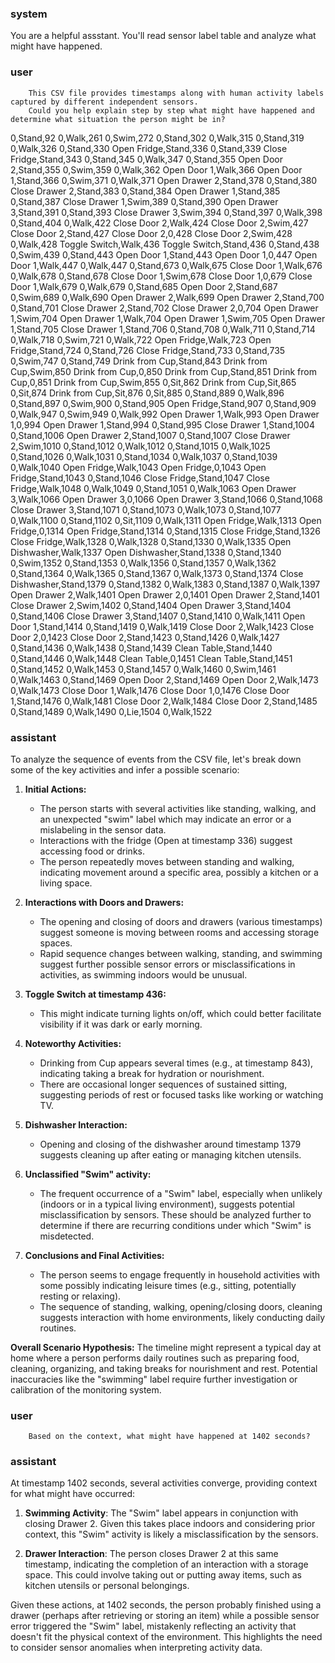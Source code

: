 ### system
You are a helpful assstant. You'll read sensor label table and analyze what might have happened.
### user

        This CSV file provides timestamps along with human activity labels captured by different independent sensors.
        Could you help explain step by step what might have happened and determine what situation the person might be in?
    
0,Stand,92
0,Walk,261
0,Swim,272
0,Stand,302
0,Walk,315
0,Stand,319
0,Walk,326
0,Stand,330
Open Fridge,Stand,336
0,Stand,339
Close Fridge,Stand,343
0,Stand,345
0,Walk,347
0,Stand,355
Open Door 2,Stand,355
0,Swim,359
0,Walk,362
Open Door 1,Walk,366
Open Door 1,Stand,366
0,Swim,371
0,Walk,371
Open Drawer 2,Stand,378
0,Stand,380
Close Drawer 2,Stand,383
0,Stand,384
Open Drawer 1,Stand,385
0,Stand,387
Close Drawer 1,Swim,389
0,Stand,390
Open Drawer 3,Stand,391
0,Stand,393
Close Drawer 3,Swim,394
0,Stand,397
0,Walk,398
0,Stand,404
0,Walk,422
Close Door 2,Walk,424
Close Door 2,Swim,427
Close Door 2,Stand,427
Close Door 2,0,428
Close Door 2,Swim,428
0,Walk,428
Toggle Switch,Walk,436
Toggle Switch,Stand,436
0,Stand,438
0,Swim,439
0,Stand,443
Open Door 1,Stand,443
Open Door 1,0,447
Open Door 1,Walk,447
0,Walk,447
0,Stand,673
0,Walk,675
Close Door 1,Walk,676
0,Walk,678
0,Stand,678
Close Door 1,Swim,678
Close Door 1,0,679
Close Door 1,Walk,679
0,Walk,679
0,Stand,685
Open Door 2,Stand,687
0,Swim,689
0,Walk,690
Open Drawer 2,Walk,699
Open Drawer 2,Stand,700
0,Stand,701
Close Drawer 2,Stand,702
Close Drawer 2,0,704
Open Drawer 1,Swim,704
Open Drawer 1,Walk,704
Open Drawer 1,Swim,705
Open Drawer 1,Stand,705
Close Drawer 1,Stand,706
0,Stand,708
0,Walk,711
0,Stand,714
0,Walk,718
0,Swim,721
0,Walk,722
Open Fridge,Walk,723
Open Fridge,Stand,724
0,Stand,726
Close Fridge,Stand,733
0,Stand,735
0,Swim,747
0,Stand,749
Drink from Cup,Stand,843
Drink from Cup,Swim,850
Drink from Cup,0,850
Drink from Cup,Stand,851
Drink from Cup,0,851
Drink from Cup,Swim,855
0,Sit,862
Drink from Cup,Sit,865
0,Sit,874
Drink from Cup,Sit,876
0,Sit,885
0,Stand,889
0,Walk,896
0,Stand,897
0,Swim,900
0,Stand,905
Open Fridge,Stand,907
0,Stand,909
0,Walk,947
0,Swim,949
0,Walk,992
Open Drawer 1,Walk,993
Open Drawer 1,0,994
Open Drawer 1,Stand,994
0,Stand,995
Close Drawer 1,Stand,1004
0,Stand,1006
Open Drawer 2,Stand,1007
0,Stand,1007
Close Drawer 2,Swim,1010
0,Stand,1012
0,Walk,1012
0,Stand,1015
0,Walk,1025
0,Stand,1026
0,Walk,1031
0,Stand,1034
0,Walk,1037
0,Stand,1039
0,Walk,1040
Open Fridge,Walk,1043
Open Fridge,0,1043
Open Fridge,Stand,1043
0,Stand,1046
Close Fridge,Stand,1047
Close Fridge,Walk,1048
0,Walk,1049
0,Stand,1051
0,Walk,1063
Open Drawer 3,Walk,1066
Open Drawer 3,0,1066
Open Drawer 3,Stand,1066
0,Stand,1068
Close Drawer 3,Stand,1071
0,Stand,1073
0,Walk,1073
0,Stand,1077
0,Walk,1100
0,Stand,1102
0,Sit,1109
0,Walk,1311
Open Fridge,Walk,1313
Open Fridge,0,1314
Open Fridge,Stand,1314
0,Stand,1315
Close Fridge,Stand,1326
Close Fridge,Walk,1328
0,Walk,1328
0,Stand,1330
0,Walk,1335
Open Dishwasher,Walk,1337
Open Dishwasher,Stand,1338
0,Stand,1340
0,Swim,1352
0,Stand,1353
0,Walk,1356
0,Stand,1357
0,Walk,1362
0,Stand,1364
0,Walk,1365
0,Stand,1367
0,Walk,1373
0,Stand,1374
Close Dishwasher,Stand,1379
0,Stand,1382
0,Walk,1383
0,Stand,1387
0,Walk,1397
Open Drawer 2,Walk,1401
Open Drawer 2,0,1401
Open Drawer 2,Stand,1401
Close Drawer 2,Swim,1402
0,Stand,1404
Open Drawer 3,Stand,1404
0,Stand,1406
Close Drawer 3,Stand,1407
0,Stand,1410
0,Walk,1411
Open Door 1,Stand,1414
0,Stand,1419
0,Walk,1419
Close Door 2,Walk,1423
Close Door 2,0,1423
Close Door 2,Stand,1423
0,Stand,1426
0,Walk,1427
0,Stand,1436
0,Walk,1438
0,Stand,1439
Clean Table,Stand,1440
0,Stand,1446
0,Walk,1448
Clean Table,0,1451
Clean Table,Stand,1451
0,Stand,1452
0,Walk,1453
0,Stand,1457
0,Walk,1460
0,Swim,1461
0,Walk,1463
0,Stand,1469
Open Door 2,Stand,1469
Open Door 2,Walk,1473
0,Walk,1473
Close Door 1,Walk,1476
Close Door 1,0,1476
Close Door 1,Stand,1476
0,Walk,1481
Close Door 2,Walk,1484
Close Door 2,Stand,1485
0,Stand,1489
0,Walk,1490
0,Lie,1504
0,Walk,1522

### assistant
To analyze the sequence of events from the CSV file, let's break down some of the key activities and infer a possible scenario:

1. **Initial Actions:**
   - The person starts with several activities like standing, walking, and an unexpected "swim" label which may indicate an error or a mislabeling in the sensor data.
   - Interactions with the fridge (Open at timestamp 336) suggest accessing food or drinks.
   - The person repeatedly moves between standing and walking, indicating movement around a specific area, possibly a kitchen or a living space.

2. **Interactions with Doors and Drawers:**
   - The opening and closing of doors and drawers (various timestamps) suggest someone is moving between rooms and accessing storage spaces.
   - Rapid sequence changes between walking, standing, and swimming suggest further possible sensor errors or misclassifications in activities, as swimming indoors would be unusual.

3. **Toggle Switch at timestamp 436:**
   - This might indicate turning lights on/off, which could better facilitate visibility if it was dark or early morning.

4. **Noteworthy Activities:**
   - Drinking from Cup appears several times (e.g., at timestamp 843), indicating taking a break for hydration or nourishment.
   - There are occasional longer sequences of sustained sitting, suggesting periods of rest or focused tasks like working or watching TV.

5. **Dishwasher Interaction:**
   - Opening and closing of the dishwasher around timestamp 1379 suggests cleaning up after eating or managing kitchen utensils.

6. **Unclassified "Swim" activity:**
   - The frequent occurrence of a "Swim" label, especially when unlikely (indoors or in a typical living environment), suggests potential misclassification by sensors. These should be analyzed further to determine if there are recurring conditions under which "Swim" is misdetected.

7. **Conclusions and Final Activities:**
   - The person seems to engage frequently in household activities with some possibly indicating leisure times (e.g., sitting, potentially resting or relaxing).
   - The sequence of standing, walking, opening/closing doors, cleaning suggests interaction with home environments, likely conducting daily routines.

**Overall Scenario Hypothesis:**
The timeline might represent a typical day at home where a person performs daily routines such as preparing food, cleaning, organizing, and taking breaks for nourishment and rest. Potential inaccuracies like the "swimming" label require further investigation or calibration of the monitoring system.
### user

        Based on the context, what might have happened at 1402 seconds?
    
### assistant
At timestamp 1402 seconds, several activities converge, providing context for what might have occurred:

1. **Swimming Activity**: The "Swim" label appears in conjunction with closing Drawer 2. Given this takes place indoors and considering prior context, this "Swim" activity is likely a misclassification by the sensors.

2. **Drawer Interaction**: The person closes Drawer 2 at this same timestamp, indicating the completion of an interaction with a storage space. This could involve taking out or putting away items, such as kitchen utensils or personal belongings.

Given these actions, at 1402 seconds, the person probably finished using a drawer (perhaps after retrieving or storing an item) while a possible sensor error triggered the "Swim" label, mistakenly reflecting an activity that doesn't fit the physical context of the environment. This highlights the need to consider sensor anomalies when interpreting activity data.
